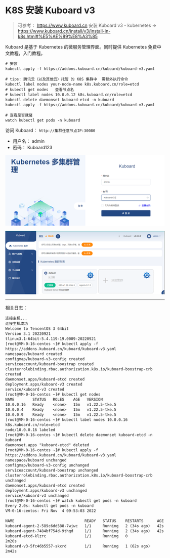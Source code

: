 # K8S 安装 Kuboard v3

> 可参考： https://www.kuboard.cn
> 安装 Kuboard v3 - kubernetes => https://www.kuboard.cn/install/v3/install-in-k8s.html#%E5%AE%89%E8%A3%85

Kuboard 是基于 Kubernetes 的微服务管理界面。同时提供 Kubernetes 免费中文教程，入门教程。

```shell
# 安装
kubectl apply -f https://addons.kuboard.cn/kuboard/kuboard-v3.yaml

# tips: 腾讯云（以及其他云）托管 的 K8S 集群中  需额外执行命令
kubectl label nodes your-node-name k8s.kuboard.cn/role=etcd
# kubectl get nodes   查看节点名
# kubectl label nodes 10.0.0.12 k8s.kuboard.cn/role=etcd
kubectl delete daemonset kuboard-etcd -n kuboard
kubectl apply -f https://addons.kuboard.cn/kuboard/kuboard-v3.yaml

# 查看是否就绪
watch kubectl get pods -n kuboard
```

访问 Kuboard： `http://集群任意节点IP:30080`

- 用户名： admin
- 密码： Kuboard123

![img.png](images/kuboard-dashboard-v3-login.png)

![img.png](images/kuboard-dashboard-v3.png)

--- 

相关日志：

```shell
连接主机...
连接主机成功
Welcome to TencentOS 3 64bit
Version 3.1 20220921
tlinux3.1-64bit-5.4.119-19.0009-20220921
[root@VM-0-16-centos ~]# kubectl apply -f https://addons.kuboard.cn/kuboard/kuboard-v3.yaml
namespace/kuboard created
configmap/kuboard-v3-config created
serviceaccount/kuboard-boostrap created
clusterrolebinding.rbac.authorization.k8s.io/kuboard-boostrap-crb created
daemonset.apps/kuboard-etcd created
deployment.apps/kuboard-v3 created
service/kuboard-v3 created
[root@VM-0-16-centos ~]# kubectl get nodes
NAME        STATUS   ROLES    AGE   VERSION
10.0.0.16   Ready    <none>   15m   v1.22.5-tke.5
10.0.0.4    Ready    <none>   15m   v1.22.5-tke.5
10.0.0.9    Ready    <none>   15m   v1.22.5-tke.5
[root@VM-0-16-centos ~]# kubectl label nodes 10.0.0.16 k8s.kuboard.cn/role=etcd
node/10.0.0.16 labeled
[root@VM-0-16-centos ~]# kubectl delete daemonset kuboard-etcd -n kuboard
daemonset.apps "kuboard-etcd" deleted
[root@VM-0-16-centos ~]# kubectl apply -f https://addons.kuboard.cn/kuboard/kuboard-v3.yaml
namespace/kuboard unchanged
configmap/kuboard-v3-config unchanged
serviceaccount/kuboard-boostrap unchanged
clusterrolebinding.rbac.authorization.k8s.io/kuboard-boostrap-crb unchanged
daemonset.apps/kuboard-etcd created
deployment.apps/kuboard-v3 unchanged
service/kuboard-v3 unchanged
[root@VM-0-16-centos ~]# watch kubectl get pods -n kuboard
Every 2.0s: kubectl get pods -n kuboard                                                                                                                                                         VM-0-16-centos: Fri Nov  4 09:53:03 2022

NAME                               READY   STATUS    RESTARTS      AGE
kuboard-agent-2-589c6dd588-7wjwc   1/1     Running   2 (34s ago)   42s
kuboard-agent-7484bf754d-9thqd     1/1     Running   2 (34s ago)   42s
kuboard-etcd-klzrc                 1/1     Running   0             2m20s
kuboard-v3-5fc46b5557-skxrd        1/1     Running   1 (62s ago)   2m42s
```
